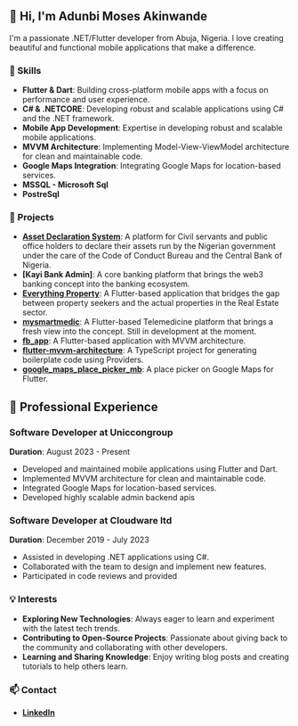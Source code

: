 ## 👋 Hi, I'm Adunbi Moses Akinwande

I'm a passionate .NET/Flutter developer from Abuja, Nigeria. I love creating beautiful and functional mobile applications that make a difference.

### 🌟 Skills

- **Flutter & Dart**: Building cross-platform mobile apps with a focus on performance and user experience.
- **C# & .NETCORE**: Developing robust and scalable applications using C# and the .NET framework.
- **Mobile App Development**: Expertise in developing robust and scalable mobile applications.
- **MVVM Architecture**: Implementing Model-View-ViewModel architecture for clean and maintainable code.
- **Google Maps Integration**: Integrating Google Maps for location-based services.
- **MSSQL - Microsoft Sql**
- **PostreSql**

### 🚀 Projects
- **[Asset Declaration System](https://assetdeclaration.ccb.gov.ng/)**: A platform for Civil servants and public office holders to declare their assets run by the Nigerian government under the care of the Code of Conduct Bureau and the Central Bank of Nigeria.
- **[Kayi Bank Admin]**: A core banking platform that brings the web3 banking concept into the banking ecosystem.
- **[Everything Property](https://play.google.com/store/apps/details?id=ng.everythingproperty.mobile.everything_property)**: A Flutter-based application that bridges the gap between property seekers and the actual properties in the Real Estate sector.
- **[mysmartmedic](#)**: A Flutter-based Telemedicine platform that brings a fresh view into the concept. Still in development at the moment.
- **[fb_app](https://github.com/artkinx/fb_app)**: A Flutter-based application with MVVM architecture.
- **[flutter-mvvm-architecture](https://github.com/artkinx/flutter-mvvm-architecture)**: A TypeScript project for generating boilerplate code using Providers.
- **[google_maps_place_picker_mb](https://github.com/artkinx/google_maps_place_picker_mb)**: A place picker on Google Maps for Flutter.

## 💼 Professional Experience

### Software Developer at Uniccongroup
**Duration**: August 2023 - Present
- Developed and maintained mobile applications using Flutter and Dart.
- Implemented MVVM architecture for clean and maintainable code.
- Integrated Google Maps for location-based services.
- Developed highly scalable admin backend apis

### Software Developer at Cloudware ltd
**Duration**: December 2019 - July 2023
- Assisted in developing .NET applications using C#.
- Collaborated with the team to design and implement new features.
- Participated in code reviews and provided 

### 💡 Interests

- **Exploring New Technologies**: Always eager to learn and experiment with the latest tech trends.
- **Contributing to Open-Source Projects**: Passionate about giving back to the community and collaborating with other developers.
- **Learning and Sharing Knowledge**: Enjoy writing blog posts and creating tutorials to help others learn.

### 📫 Contact

- **[LinkedIn](https://linkedin.com/in/artkinx)**
